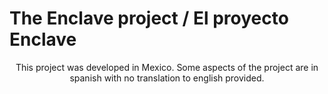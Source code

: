 # The Enclave project / El proyecto Enclave

<p align="center">
    This project was developed in Mexico.
    Some aspects of the project are in spanish with no translation to english provided.
</p>
